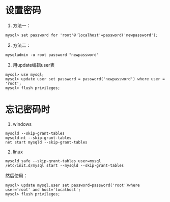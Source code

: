 # 设置密码
1. 方法一：
```mysql
mysql> set password for 'root'@'localhost'=password('newpassword');
```

2. 方法二：
```shell
mysqladmin -u root password "newpassword"
```

3. 用update编辑user表
```mysql
mysql> use mysql;
mysql> update user set password = password('newpassword') where user = 'root';
mysql> flush privileges;
```
# 忘记密码时
1. windows
```shell
mysqld --skip-grant-tables
mysqld-nt --skip-grant-tables
net start mysqld --skip-grant-tables
```

2. linux
```shell
mysqld_safe --skip-grant-tables user=mysql
/etc/init.d/mysql start --mysqld --skip-grant-tables
```
然后使用：
```mysql
mysql> update mysql.user set password=password('root')where user='root' and host='localhost';
mysql> flush privileges;
```
